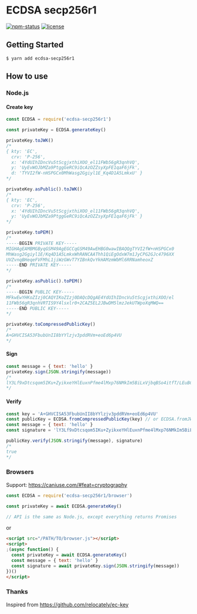 # ECDSA secp256r1

<a href="https://www.npmjs.com/package/ecdsa-secp256r1"><img alt="npm-status" src="https://img.shields.io/npm/v/ecdsa-secp256r1.svg?style=flat" /></a>
<a href="https://github.com/forevertz/ecdsa-secp256r1/blob/master/LICENSE"><img alt="license" src="https://img.shields.io/badge/license-MIT_License-blue.svg?style=flat" /></a>

## Getting Started

```shell
$ yarn add ecdsa-secp256r1
```

## How to use

### Node.js

#### Create key

```javascript
const ECDSA = require('ecdsa-secp256r1')

const privateKey = ECDSA.generateKey()

privateKey.toJWK()
/*
{ kty: 'EC',
  crv: 'P-256',
  x: '4YdUIhIDncVu5tScgjxthiXOO_el11FWb56gR3qnhVQ',
  y: 'UyEvWOJbMZa9PtggGeRC9iQcAzOZZsyXpFE1qaF6jFk',
  d: 'TYVI2fW-nHSPGCx0MhWasg2Ggiyl1E_Kq4D1A5LmkxU' }
*/

privateKey.asPublic().toJWK()
/*
{ kty: 'EC',
  crv: 'P-256',
  x: '4YdUIhIDncVu5tScgjxthiXOO_el11FWb56gR3qnhVQ',
  y: 'UyEvWOJbMZa9PtggGeRC9iQcAzOZZsyXpFE1qaF6jFk' }
*/

privateKey.toPEM()
/*
-----BEGIN PRIVATE KEY-----
MIGHAgEAMBMGByqGSM49AgEGCCqGSM49AwEHBG0wawIBAQQgTYVI2fW+nHSPGCx0
MhWasg2Ggiyl1E/Kq4D1A5LmkxWhRANCAAThh1QiEgOdxW7m1JyCPG2GJc4796XX
UVZvnqBHeqeFVFMhL1jiWzGWvT7YIBnkQvYkHAMzmWbMl6RRNamheoxZ
-----END PRIVATE KEY-----
*/

privateKey.asPublic().toPEM()
/*
-----BEGIN PUBLIC KEY-----
MFkwEwYHKoZIzj0CAQYIKoZIzj0DAQcDQgAE4YdUIhIDncVu5tScgjxthiXOO/el
11FWb56gR3qnhVRTIS9Y4lsxlr0+2CAZ5EL2JBwDM5lmzJekUTWpoXqMWQ==
-----END PUBLIC KEY-----
*/

privateKey.toCompressedPublicKey()
/*
A+GHVCISA53FbubUnII8bYYlzjv3pddRVm+eoEd6p4VU
*/
```

#### Sign

```javascript
const message = { text: 'hello' }
privateKey.sign(JSON.stringify(message))
/*
lY3Lf9xDtcsqom5IKu+ZyikxeYHlEuxnPfme4lMxp76NMkIm5BiLxVjbqBSo4itfT/LEuBCzMXl11cB0w/X8dA==
*/
```

#### Verify

```javascript
const key = 'A+GHVCISA53FbubUnII8bYYlzjv3pddRVm+eoEd6p4VU'
const publicKey = ECDSA.fromCompressedPublicKey(key) // or ECDSA.fromJWK
const message = { text: 'hello' }
const signature = 'lY3Lf9xDtcsqom5IKu+ZyikxeYHlEuxnPfme4lMxp76NMkIm5BiLxVjbqBSo4itfT/LEuBCzMXl11cB0w/X8dA=='

publicKey.verify(JSON.stringify(message), signature)
/*
true
*/
```

### Browsers

Support: https://caniuse.com/#feat=cryptography

```javascript
const ECDSA = require('ecdsa-secp256r1/browser')

const privateKey = await ECDSA.generateKey()

// API is the same as Node.js, except everything returns Promises
```

or

```html
<script src="/PATH/TO/browser.js"></script>
<script>
;(async function() {
  const privateKey = await ECDSA.generateKey()
  const message = { text: 'hello' }
  const signature = await privateKey.sign(JSON.stringify(message))
})()
</script>
```

### Thanks

Inspired from https://github.com/relocately/ec-key
